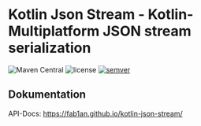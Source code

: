 # Kotlin Json Stream - Kotlin-Multiplatform JSON stream serialization

![Maven Central](https://img.shields.io/maven-central/v/com/fab1an/kotlin-json-stream)
![license](https://img.shields.io/github/license/fab1an/kotlin-json-stream)
[![semver](https://img.shields.io/:semver-%E2%9C%93-brightgreen.svg)](http://semver.org/)

## Dokumentation

API-Docs: https://fab1an.github.io/kotlin-json-stream/

